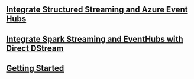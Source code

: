 ## [Integrate Structured Streaming and Azure Event Hubs](ss.md)

## [Integrate Spark Streaming and EventHubs with Direct DStream](direct_stream.md)

## [Getting Started](getting_started.md)
